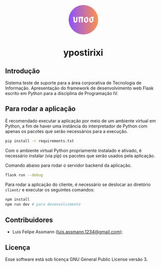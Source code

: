 <div align='center'>
    <img width="95" src='client/public/ypostiriki.svg'>
    <h1>ypostirixi</h1>
</div>

## Introdução

Sistema teste de suporte para a área corporativa de Tecnologia de Informação.
Apresentação do framework de desenvolvimento web Flask escrito em Python para a disciplina de Programação IV.


## Para rodar a aplicação

É recomendado executar a aplicação por meio de um ambiente virtual em Python, a fim de haver uma instância
do interpretador de Python com apenas os pacotes que serão necessários para a execução.

```sh
pip install -r requirements.txt
```

Com o ambiente virtual Python propriamente instalado e ativado, é necessário instalar (via pip) os pacotes que
serão usados pela aplicação.

Comando abaixo para rodar o servidor backend da aplicação.

```sh
flask run --debug
```

Para rodar a aplicação do cliente, é necessário se deslocar ao diretório `client/` e executar os seguintes comandos:

```sh
npm install
npm run dev # para desenvolvimento
```

## Contribuidores

- Luis Felipe Assmann (luis.assmann.1234@gmail.com);

## Licença

Esse software está sob licença GNU General Public License versão 3.
